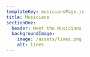 ```yaml
---
templateKey: musiciansPage.js
title: Musicians
sectionOne:
  header: Meet the Musicians
  backgroundImage:
    image: /assets/lines.png
    alt: lines
---
```

